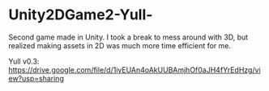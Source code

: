 # Unity2DGame2-Yull-
Second game made in Unity. I took a break to mess around with 3D, but realized making assets in 2D was much more time efficient for me.

Yull v0.3: https://drive.google.com/file/d/1iyEUAn4oAkUUBAmjhOf0aJH4fYrEdHzg/view?usp=sharing
